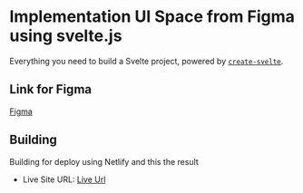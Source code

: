 # Implementation UI Space from Figma using svelte.js

Everything you need to build a Svelte project, powered by [`create-svelte`](https://github.com/sveltejs/kit/tree/master/packages/create-svelte).

## Link for Figma

[Figma](https://www.figma.com/file/hDcipE9zMuiDsYAkjcQuKw/Space?node-id=5%3A13)


## Building

Building for deploy using Netlify and this the result

- Live Site URL: [Live Url](https://spaceuialjok.netlify.app/)
